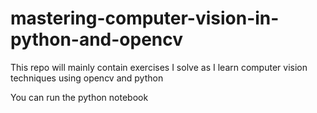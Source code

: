 # mastering-computer-vision-in-python-and-opencv
This repo will mainly contain exercises I solve as I learn computer vision techniques using opencv and python

You can run the python notebook 
